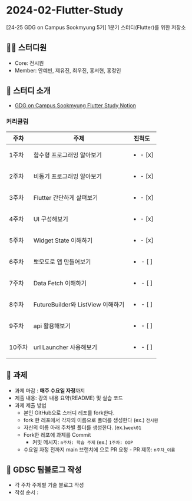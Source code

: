 # 2024-02-Flutter-Study

[24-25 GDG on Campus Sookmyung 5기] 1분기 스터디(Flutter)를 위한 저장소

## 👩‍💻 스터디원

- Core: 전시원
- Member: 안예빈, 제유진, 최우진, 홍서현, 홍정인

## 🤝 스터디 소개

- [GDG on Campus Sookmyung Flutter Study Notion](https://orange-whale-5b0.notion.site/1-Flutter-9cf96f00353040c5bdac95dfbb67c2d1?pvs=4)

### 커리큘럼

| 주차  | 주제                      |          진척도          |
| ----- | ------------------------- | :----------------------: |
| 1주차 | 함수형 프로그래밍 알아보기        | <ul><li>- [x] </li></ul> |
| 2주차 | 비동기 프로그래밍 알아보기          | <ul><li>- [x] </li></ul> |
| 3주차 | Flutter 간단하게 살펴보기               | <ul><li>- [x] </li></ul> |
| 4주차 | UI 구성해보기              | <ul><li>- [x] </li></ul> |
| 5주차 | Widget State 이해하기   | <ul><li>- [x] </li></ul> |
| 6주차 | 뽀모도로 앱 만들어보기              | <ul><li>- [ ] </li></ul> |
| 7주차 | Data Fetch 이해하기              | <ul><li>- [ ] </li></ul> |
| 8주차 | FutureBuilder와 ListView 이해하기              | <ul><li>- [ ] </li></ul> |
| 9주차 | api 활용해보기              | <ul><li>- [ ] </li></ul> |
| 10주차 | url Launcher 사용해보기              | <ul><li>- [ ] </li></ul> |

## 💼 과제

- 과제 마감 : **매주 수요일 자정**까지
- 제출 내용: 강의 내용 요약(README) 및 실습 코드
- 과제 제출 방법
  - 본인 GitHub으로 스터디 레포를 fork한다.
  - fork 한 레포에서 각자의 이름으로 폴더를 생성한다 (ex.) `전시원`
  - 자신의 이름 아래 주차별 폴더를 생성한다. (ex.)`week01`
  - Fork한 레포에 과제를 Commit
    - 커밋 메시지: `n주차: 학습 주제` (ex.) `1주차: OOP`
  - 수요일 자정 전까지 main 브랜치에 으로 PR 요청 - PR 제목: `n주차_이름`

## 👀 GDSC 팀블로그 작성

- 각 주차 주제별 기술 블로그 작성
- 작성 순서 : 
